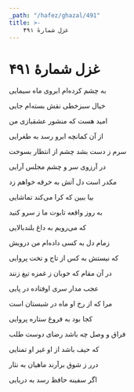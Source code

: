 ```yaml
---
_path: "/hafez/ghazal/491"
title: >-
    غزل شمارهٔ ۴۹۱
---
```

# غزل شمارهٔ ۴۹۱

<div class="b" id="bn1"><div class="m1"><p>به چشم کرده‌ام ابروی ماه سیمایی</p></div>
<div class="m2"><p>خیال سبزخطی نقش بسته‌ام جایی</p></div></div>
<div class="b" id="bn2"><div class="m1"><p>امید هست که منشور عشقبازی من</p></div>
<div class="m2"><p>از آن کمانچه ابرو رسد به طغرایی</p></div></div>
<div class="b" id="bn3"><div class="m1"><p>سرم ز دست بشد چشم از انتظار بسوخت</p></div>
<div class="m2"><p>در آرزوی سر و چشم مجلس آرایی</p></div></div>
<div class="b" id="bn4"><div class="m1"><p>مکدر است دل آتش به خرقه خواهم زد</p></div>
<div class="m2"><p>بیا ببین که کرا می‌کند تماشایی</p></div></div>
<div class="b" id="bn5"><div class="m1"><p>به روز واقعه تابوت ما ز سرو کنید</p></div>
<div class="m2"><p>که می‌رویم به داغ بلندبالایی</p></div></div>
<div class="b" id="bn6"><div class="m1"><p>زمام دل به کسی داده‌ام من درویش</p></div>
<div class="m2"><p>که نیستش به کس از تاج و تخت پروایی</p></div></div>
<div class="b" id="bn7"><div class="m1"><p>در آن مقام که خوبان ز غمزه تیغ زنند</p></div>
<div class="m2"><p>عجب مدار سری اوفتاده در پایی</p></div></div>
<div class="b" id="bn8"><div class="m1"><p>مرا که از رخ او ماه در شبستان است</p></div>
<div class="m2"><p>کجا بود به فروغ ستاره پروایی</p></div></div>
<div class="b" id="bn9"><div class="m1"><p>فراق و وصل چه باشد رضای دوست طلب</p></div>
<div class="m2"><p>که حیف باشد از او غیر او تمنایی</p></div></div>
<div class="b" id="bn10"><div class="m1"><p>درر ز شوق برآرند ماهیان به نثار</p></div>
<div class="m2"><p>اگر سفینه حافظ رسد به دریایی</p></div></div>
